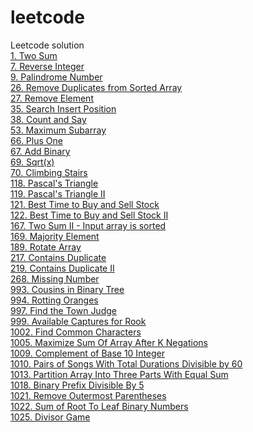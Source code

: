 # leetcode
Leetcode solution<br/>
[1. Two Sum](./easy/1.%20Two%20Sum.md)<br/>
[7. Reverse Integer](./easy/7.%20Reverse%20Integer.md)<br/>
[9. Palindrome Number](./easy/9.%20Palindrome%20Number.md)<br/>
[26. Remove Duplicates from Sorted Array](./easy/26.%20Remove%20Duplicates%20from%20Sorted%20Array.md)<br/>
[27. Remove Element](./easy/27.%20Remove%20Element.md)<br/>
[35. Search Insert Position](./easy/35.%20Search%20Insert%20Position.md)<br/>
[38. Count and Say](./easy/38.%20Count%20and%20Say.md)<br/>
[53. Maximum Subarray](./easy/53.%20Maximum%20Subarray.md)<br/>
[66. Plus One](./easy/66.%20Plus%20One.md)<br/>
[67. Add Binary](./easy/67.%20Add%20Binary.md)<br/>
[69. Sqrt(x)](./easy/67.%20Add%20Binary.md)<br/>
[70. Climbing Stairs](./easy/67.%20Add%20Binary.md)<br/>
[118. Pascal's Triangle](./easy/118.%20Pascal's%20Triangle.md)<br/>
[119. Pascal's Triangle II](./easy/119.%20Pascal's%20Triangle%20II.md)<br/>
[121. Best Time to Buy and Sell Stock](./easy/119.%20Pascal's%20Triangle%20II.md)<br/>
[122. Best Time to Buy and Sell Stock II](./easy/119.%20Pascal's%20Triangle%20II.md)<br/>
[167. Two Sum II - Input array is sorted](./easy/119.%20Pascal's%20Triangle%20II.md)<br/>
[169. Majority Element](./easy/119.%20Pascal's%20Triangle%20II.md)<br/>
[189. Rotate Array](./easy/189.%20Rotate%20Array.md)<br/>
[217. Contains Duplicate](./easy/189.%20Rotate%20Array.md)<br/>
[219. Contains Duplicate II](./easy/189.%20Rotate%20Array.md)<br/>
[268. Missing Number](./easy/189.%20Rotate%20Array.md)<br/>
[993. Cousins in Binary Tree](./easy/993.%20Cousins%20in%20Binary%20Tree.md)<br/>
[994. Rotting Oranges](./easy/994.%20Rotting%20Oranges.md)<br/>
[997. Find the Town Judge](./easy/997.%20Find%20the%20Town%20Judge.md)<br/>
[999. Available Captures for Rook](./easy/999.%20Available%20Captures%20for%20Rook.md)<br/>
[1002. Find Common Characters](./easy/1002.%20Find%20Common%20Characters.md)<br/>
[1005. Maximize Sum Of Array After K Negations](./easy/1005.%20Maximize%20Sum%20Of%20Array%20After%20K%20Negations.md)<br/>
[1009. Complement of Base 10 Integer](./easy/1009.%20Complement%20of%20Base%2010%20Integer.md)<br/>
[1010. Pairs of Songs With Total Durations Divisible by 60](./easy/1010.%20Pairs%20of%20Songs%20With%20Total%20Durations%20Divisible%20by%2060.md)<br/>
[1013. Partition Array Into Three Parts With Equal Sum](./easy/1013.%20Partition%20Array%20Into%20Three%20Parts%20With%20Equal%20Sum.md)<br/>
[1018. Binary Prefix Divisible By 5](./easy/1018.%20Binary%20Prefix%20Divisible%20By%205.md)<br/>
[1021. Remove Outermost Parentheses](./easy/1021.%20Remove%20Outermost%20Parentheses.md)<br/>
[1022. Sum of Root To Leaf Binary Numbers](./easy/1022.%20Sum%20of%20Root%20To%20Leaf%20Binary%20Numbers.md)<br/>
[1025. Divisor Game](./easy/1025.%20Divisor%20Game.md)<br/>
